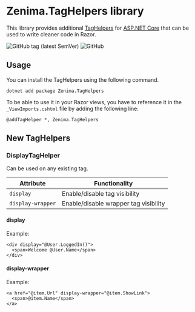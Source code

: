 # Zenima.TagHelpers library

This library provides additional [TagHelpers](https://docs.microsoft.com/en-us/aspnet/core/mvc/views/tag-helpers/intro) for [ASP.NET Core](https://docs.microsoft.com/en-us/aspnet/core) that can be used to write cleaner code in Razor.

![GitHub tag (latest SemVer)](https://img.shields.io/github/v/tag/zenima/taghelpers?sort=semver&style=flat-square)
![GitHub](https://img.shields.io/github/license/zenima/taghelpers?style=flat-square)

## Usage

You can install the TagHelpers using the following command.

```dotnetcli
dotnet add package Zenima.TagHelpers
```

To be able to use it in your Razor views, you have to reference it in the `_ViewImports.cshtml` file by adding the following line:

```cshtml
@addTagHelper *, Zenima.TagHelpers
```

## New TagHelpers

### DisplayTagHelper

Can be used on any existing tag.

| Attribute  | Functionality  |
|---|---|
|  `display` | Enable/disable tag visibility  |
|  `display-wrapper` | Enable/disable wrapper tag visibility  |

#### display

Example:

```cshtml
<div display="@User.LoggedIn()">
  <span>Welcome @User.Name</span>
</div>
```

#### display-wrapper

Example:

```cshtml
<a href="@item.Url" display-wrapper="@item.ShowLink">
  <span>@item.Name</span>
</a>
```
